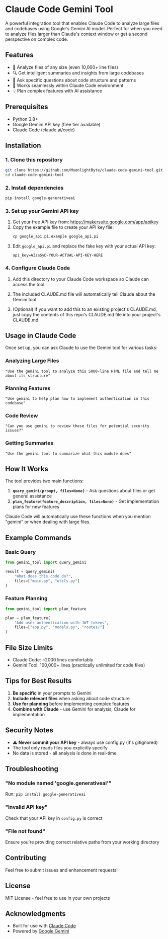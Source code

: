 # Claude Code Gemini Tool

A powerful integration tool that enables Claude Code to analyze large files and codebases using Google's Gemini AI model. Perfect for when you need to analyze files larger than Claude's context window or get a second perspective on complex code.

## Features

- 📁 Analyze files of any size (even 10,000+ line files)
- 🔍 Get intelligent summaries and insights from large codebases
- 🎯 Ask specific questions about code structure and patterns
- 🚀 Works seamlessly within Claude Code environment
- 💡 Plan complex features with AI assistance

## Prerequisites

- Python 3.8+
- Google Gemini API key (free tier available)
- Claude Code (claude.ai/code)

## Installation

### 1. Clone this repository

```bash
git clone https://github.com/MoonlightByte/claude-code-gemini-tool.git
cd claude-code-gemini-tool
```

### 2. Install dependencies

```bash
pip install google-generativeai
```

### 3. Set up your Gemini API key

1. Get your free API key from: https://makersuite.google.com/app/apikey
2. Copy the example file to create your API key file:
   ```bash
   cp google_api.pi.example google_api.pi
   ```
3. Edit `google_api.pi` and replace the fake key with your actual API key:
   ```
   api_key=AIzaSyD-YOUR-ACTUAL-API-KEY-HERE
   ```

### 4. Configure Claude Code

1. Add this directory to your Claude Code workspace so Claude can access the tool.

2. The included CLAUDE.md file will automatically tell Claude about the Gemini tool.

3. (Optional) If you want to add this to an existing project's CLAUDE.md, just copy the contents of this repo's CLAUDE.md file into your project's CLAUDE.md.

## Usage in Claude Code

Once set up, you can ask Claude to use the Gemini tool for various tasks:

### Analyzing Large Files

```
"Use the gemini tool to analyze this 5000-line HTML file and tell me about its structure"
```

### Planning Features

```
"Use gemini to help plan how to implement authentication in this codebase"
```

### Code Review

```
"Can you use gemini to review these files for potential security issues?"
```

### Getting Summaries

```
"Use the gemini tool to summarize what this module does"
```

## How It Works

The tool provides two main functions:

1. **`query_gemini(prompt, files=None)`** - Ask questions about files or get general assistance
2. **`plan_feature(feature_description, files=None)`** - Get implementation plans for new features

Claude Code will automatically use these functions when you mention "gemini" or when dealing with large files.

## Example Commands

### Basic Query
```python
from gemini_tool import query_gemini

result = query_gemini(
    "What does this code do?",
    files=["main.py", "utils.py"]
)
```

### Feature Planning
```python
from gemini_tool import plan_feature

plan = plan_feature(
    "Add user authentication with JWT tokens",
    files=["app.py", "models.py", "routes/"]
)
```

## File Size Limits

- Claude Code: ~2000 lines comfortably
- Gemini Tool: 100,000+ lines (practically unlimited for code files)

## Tips for Best Results

1. **Be specific** in your prompts to Gemini
2. **Include relevant files** when asking about code structure
3. **Use for planning** before implementing complex features
4. **Combine with Claude** - use Gemini for analysis, Claude for implementation

## Security Notes

- ⚠️ **Never commit your API key** - always use config.py (it's gitignored)
- The tool only reads files you explicitly specify
- No data is stored - all analysis is done in real-time

## Troubleshooting

### "No module named 'google.generativeai'"
Run: `pip install google-generativeai`

### "Invalid API key"
Check that your API key in `config.py` is correct

### "File not found"
Ensure you're providing correct relative paths from your working directory

## Contributing

Feel free to submit issues and enhancement requests!

## License

MIT License - feel free to use in your own projects

## Acknowledgments

- Built for use with [Claude Code](https://claude.ai/code)
- Powered by [Google Gemini](https://deepmind.google/technologies/gemini/)